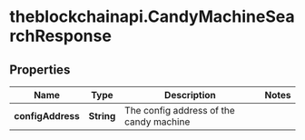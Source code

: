 # theblockchainapi.CandyMachineSearchResponse

## Properties

Name | Type | Description | Notes
------------ | ------------- | ------------- | -------------
**configAddress** | **String** | The config address of the candy machine | 


